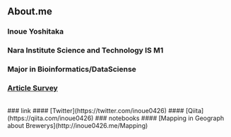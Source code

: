## About.me
### Inoue Yoshitaka
### Nara Institute Science and Technology IS M1
### Major in Bioinformatics/DataSciense

### [Article Survey](http://inoue0426.me/Article-Survey)
<br />
### link
#### [Twitter](https://twitter.com/inoue0426)
#### [Qiita](https://qiita.com/inoue0426)
### notebooks
#### [Mapping in Geograph about Brewerys](http://inoue0426.me/Mapping)
